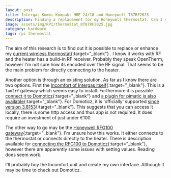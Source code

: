 ```yaml
---
layout: post
title: Intergas Kombi Kompakt HRE 24/18 and Honeywell T87RF2025
description: Finding a replacement for my Honeywell thermostat. Can I do it myself?
image: assets/img/RPI/thermostat_RT87RF2025.jpg
category: hardware
tags: rpi thermostat
---
```

The aim of this research is to find out it is possible to replace or enhance my [current wireless thermostat][honeywell-T87RF2025]{:target="_blank"}
. I know it works with RF and the heater has a build-in RF receiver. Probably they speak OpenTherm, however I'm not sure how its encoded over the RF signal. That seems to be the main problem for directly connecting to the heater. 

Another option is through an existing solution. As far as I know there are two options. First the [Incomfort of Intergas itself][incomfort]{:target="_blank"}. This is a `lan2rf` gateway which seems easy to install. Furthermore it is possible [connect it to Domoticz][incomfort-domoticz]{:target="_blank"} and [a plugin for pimatic is also available][incomfort-pimatic]{:target="_blank"}. For Domoticz, it is 'officially' supported [since version 3.8153][domoticz-releasenotes]{:target="_blank"}. This suggests that you can access it locally, there is some http access and thus app is not required. It does require an investment of just under €100. 

The other way to go may be the [Honeywell RFG100 gateway][honeywell-rfg100]{:target="_blank"}. I'm unsure how this works. It either connects to the thermostat or connects directly to the heater. There is description available for [connecting the RFG100 to Domoticz][ffg100-domoticz]{:target="_blank"}, however there are apparently some issues with setting values. Reading does seem work.

I'll probably buy the Incomfort unit and create my own interface. Although it may be time to check out Domoticz.


[incomfort]: http://www.intergas-verwarming.nl/consument/product/incomfort-2/
[incomfort-domoticz]: https://www.domoticz.com/forum/viewtopic.php?t=7745
[incomfort-pimatic]: https://pimatic.org/plugins/pimatic-intergasincomfort/
[honeywell-rfg100]: www.honeywelluk.com/Documents/Full-Specification/pdf/RFG100.pdf
[ffg100-domoticz]: https://www.domoticz.com/wiki/Evohome
[honeywell-T87RF2025]: https://products.ecc.emea.honeywell.com/europe/pdf/t87-y87-en0h8598-uk07r0516.pdf
[domoticz-releasenotes]: https://www.domoticz.com/forum/viewtopic.php?f=3&t=18597#p143437

